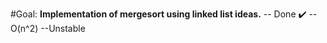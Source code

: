 #Goal: 
  **Implementation of mergesort using linked list ideas.** -- Done :heavy_check_mark:  -- O(n^2)   --Unstable

